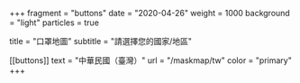 +++
fragment = "buttons"
date = "2020-04-26"
weight = 1000
background = "light"
particles = true

title = "口罩地圖"
subtitle = "請選擇您的國家/地區"

[[buttons]]
  text = "中華民國（臺灣）"
  url = "/maskmap/tw"
  color = "primary"
+++
